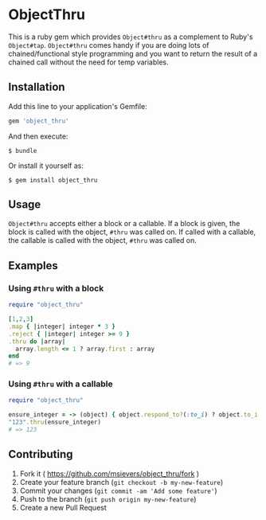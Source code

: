 # ObjectThru

This is a ruby gem which provides ```Object#thru``` as a complement to Ruby's ```Object#tap```. ```Object#thru``` comes handy if you are doing lots of chained/functional style programming and you want to return the result of a chained call without the need for temp variables.

## Installation

Add this line to your application's Gemfile:

```ruby
gem 'object_thru'
```

And then execute:

    $ bundle

Or install it yourself as:

    $ gem install object_thru

## Usage

```Object#thru``` accepts either a block or a callable. If a block is given, the block is called with the object, ```#thru``` was called on. If called with a callable, the callable is called with the object, ```#thru``` was called on.

## Examples

### Using ```#thru``` with a block
```ruby
require "object_thru"

[1,2,3]
.map { |integer| integer * 3 }
.reject { |integer| integer >= 9 }
.thru do |array|
  array.length <= 1 ? array.first : array
end
# => 9
```

### Using ```#thru``` with a callable
```ruby
require "object_thru"

ensure_integer = -> (object) { object.respond_to?(:to_i) ? object.to_i : 0 }
"123".thru(ensure_integer)
# => 123
```
## Contributing

1. Fork it ( https://github.com/msievers/object_thru/fork )
2. Create your feature branch (`git checkout -b my-new-feature`)
3. Commit your changes (`git commit -am 'Add some feature'`)
4. Push to the branch (`git push origin my-new-feature`)
5. Create a new Pull Request
